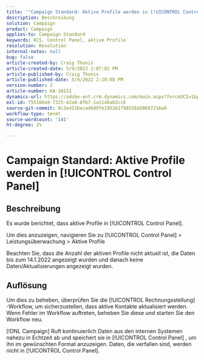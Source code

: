 ```yaml
---
title: '"Campaign Standard: Aktive Profile werden in [!UICONTROL Control Panel]'''
description: Beschreibung
solution: Campaign
product: Campaign
applies-to: Campaign Standard
keywords: KCS, Control Panel, aktive Profile
resolution: Resolution
internal-notes: null
bug: false
article-created-by: Craig Thonis
article-created-date: 5/9/2022 2:07:02 PM
article-published-by: Craig Thonis
article-published-date: 5/9/2022 2:18:08 PM
version-number: 2
article-number: KA-18151
dynamics-url: https://adobe-ent.crm.dynamics.com/main.aspx?forceUCI=1&pagetype=entityrecord&etn=knowledgearticle&id=3f406c4a-a1cf-ec11-a7b5-00224809c196
exl-id: f55168a9-f325-42a8-8fb7-1a1146ab3cc6
source-git-commit: 0c3e421beca46d9fe1952b1f98538a50697216a0
workflow-type: tm+mt
source-wordcount: '141'
ht-degree: 2%

---
```


# Campaign Standard: Aktive Profile werden in [!UICONTROL Control Panel]

## Beschreibung


Es wurde berichtet, dass aktive Profile in [!UICONTROL Control Panel].

Um dies anzuzeigen, navigieren Sie zu [!UICONTROL Control Panel] > Leistungsüberwachung > Aktive Profile

Beachten Sie, dass die Anzahl der aktiven Profile nicht aktuell ist, die Daten bis zum 14.1.2022 angezeigt wurden und danach keine Daten/Aktualisierungen angezeigt wurden.


## Auflösung


Um dies zu beheben, überprüfen Sie die [!UICONTROL Rechnungsstellung] -Workflow, um sicherzustellen, dass aktive Kontakte aktualisiert werden. Wenn Fehler im Workflow auftreten, beheben Sie diese und starten Sie den Workflow neu.

[!DNL Campaign] Ruft kontinuierlich Daten aus den internen Systemen nahezu in Echtzeit ab und speichert sie in [!UICONTROL Control Panel] , um ihn im gewünschten Format anzuzeigen. Daten, die verfallen sind, werden nicht in [!UICONTROL Control Panel].
